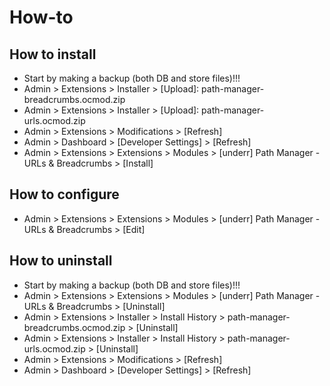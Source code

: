 # How-to

## How to install
* Start by making a backup (both DB and store files)!!!
* Admin > Extensions > Installer > [Upload]: path-manager-breadcrumbs.ocmod.zip
* Admin > Extensions > Installer > [Upload]: path-manager-urls.ocmod.zip
* Admin > Extensions > Modifications > [Refresh]
* Admin > Dashboard > [Developer Settings] > [Refresh]
* Admin > Extensions > Extensions > Modules > [underr] Path Manager - URLs & Breadcrumbs > [Install]

## How to configure
* Admin > Extensions > Extensions > Modules > [underr] Path Manager - URLs & Breadcrumbs > [Edit]

## How to uninstall
* Start by making a backup (both DB and store files)!!!
* Admin > Extensions > Extensions > Modules > [underr] Path Manager - URLs & Breadcrumbs > [Uninstall]
* Admin > Extensions > Installer > Install History > path-manager-breadcrumbs.ocmod.zip > [Uninstall]
* Admin > Extensions > Installer > Install History > path-manager-urls.ocmod.zip > [Uninstall]
* Admin > Extensions > Modifications > [Refresh]
* Admin > Dashboard > [Developer Settings] > [Refresh]
